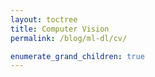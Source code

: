 ```yaml
---
layout: toctree
title: Computer Vision
permalink: /blog/ml-dl/cv/

enumerate_grand_children: true
---
```

